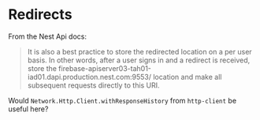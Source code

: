 # Redirects

From the Nest Api docs:

> It is also a best practice to store the redirected location on a per user basis. In other words, after a user signs in and a redirect is received, store the firebase-apiserver03-tah01-iad01.dapi.production.nest.com:9553/ location and make all subsequent requests directly to this URI.

Would `Network.Http.Client.withResponseHistory` from `http-client` be useful here?